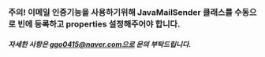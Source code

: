 ### 주의! 이메일 인증기능을 사용하기위해 JavaMailSender 클래스를 수동으로 빈에 등록하고 properties 설정해주어야 합니다.
##### 자세한 사항은 ggo0415@naver.com으로 문의 부탁드립니다.